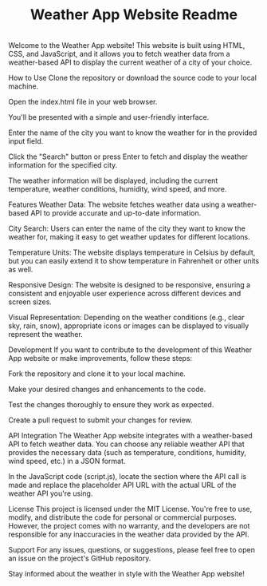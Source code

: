 <h1 align="center">Weather App Website Readme</h1> 
<br>
Welcome to the Weather App website! This website is built using HTML, CSS, and JavaScript, and it allows you to fetch weather data from a weather-based API to display the current weather of a city of your choice.

How to Use
Clone the repository or download the source code to your local machine.

Open the index.html file in your web browser.

You'll be presented with a simple and user-friendly interface.

Enter the name of the city you want to know the weather for in the provided input field.

Click the "Search" button or press Enter to fetch and display the weather information for the specified city.

The weather information will be displayed, including the current temperature, weather conditions, humidity, wind speed, and more.

Features
Weather Data: The website fetches weather data using a weather-based API to provide accurate and up-to-date information.

City Search: Users can enter the name of the city they want to know the weather for, making it easy to get weather updates for different locations.

Temperature Units: The website displays temperature in Celsius by default, but you can easily extend it to show temperature in Fahrenheit or other units as well.

Responsive Design: The website is designed to be responsive, ensuring a consistent and enjoyable user experience across different devices and screen sizes.

Visual Representation: Depending on the weather conditions (e.g., clear sky, rain, snow), appropriate icons or images can be displayed to visually represent the weather.

Development
If you want to contribute to the development of this Weather App website or make improvements, follow these steps:

Fork the repository and clone it to your local machine.

Make your desired changes and enhancements to the code.

Test the changes thoroughly to ensure they work as expected.

Create a pull request to submit your changes for review.

API Integration
The Weather App website integrates with a weather-based API to fetch weather data. You can choose any reliable weather API that provides the necessary data (such as temperature, conditions, humidity, wind speed, etc.) in a JSON format.

In the JavaScript code (script.js), locate the section where the API call is made and replace the placeholder API URL with the actual URL of the weather API you're using.

License
This project is licensed under the MIT License. You're free to use, modify, and distribute the code for personal or commercial purposes. However, the project comes with no warranty, and the developers are not responsible for any inaccuracies in the weather data provided by the API.

Support
For any issues, questions, or suggestions, please feel free to open an issue on the project's GitHub repository.

Stay informed about the weather in style with the Weather App website!
